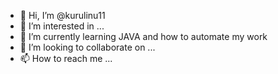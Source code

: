 - 👋 Hi, I’m @kurulinu11
- 👀 I’m interested in ...
- 🌱 I’m currently learning JAVA and how to automate my work
- 💞️ I’m looking to collaborate on ...
- 📫 How to reach me ...

<!---
kurulinu11/kurulinu11 is a ✨ special ✨ repository because its `README.md` (this file) appears on your GitHub profile.
You can click the Preview link to take a look at your changes.
--->
